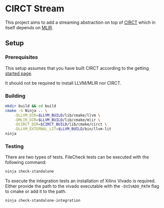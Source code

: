 # CIRCT Stream

This project aims to add a streaming abstraction on top of [CIRCT](https://circt.llvm.org/) which in itself depends on [MLIR](https://mlir.llvm.org/).

## Setup

### Prerequisites

This setup assumes that you have built CIRCT according to the getting [started page](https://circt.llvm.org/getting_started/).

It should not be required to install LLVM/MLIR nor CIRCT.

### Building

```sh
mkdir build && cd build
cmake -G Ninja .. \
    -DLLVM_DIR=$LLVM_BUILD/lib/cmake/llvm \
    -DMLIR_DIR=$LLVM_BUILD/lib/cmake/mlir \
    -DCIRCT_DIR=$CIRCT_BUILD/lib/cmake/circt \
    -DLLVM_EXTERNAL_LIT=$LLVM_BUILD/bin/llvm-lit
ninja
```

### Testing

There are two types of tests. FileCheck tests can be executed with the following command:

```sh
ninja check-standalone
```

To execute the integration tests an installation of Xilinx Vivado is required. Either provide the path to the vivado executable with the `-DVIVADO_PATH` flag to cmake or add it to the path.

```sh
ninja check-standalone-integration
```
